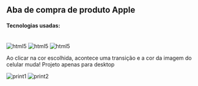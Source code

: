 ## Aba de compra de produto Apple

<h4>Tecnologias usadas:</h4>
<div style="display: inline-block"><br/>
<img src="https://img.shields.io/badge/HTML5-E34F26?style=for-the-badge&logo=html5&logoColor=white" alt="html5" align="center"/>
<img src="https://img.shields.io/badge/CSS3-1572B6?style=for-the-badge&logo=css3&logoColor=white" alt="html5" align="center"/>
<img src="https://img.shields.io/badge/JavaScript-F7DF1E?style=for-the-badge&logo=javascript&logoColor=black" alt="html5" align="center"/>
</div><br>

Ao clicar na cor escolhida, acontece uma transição e a cor da imagem do celular muda!
Projeto apenas para desktop

![print1](https://github.com/VitorLucasX/apple-product/assets/126624364/6ebea893-3e36-47c9-a436-500e066a0601)
![print2](https://github.com/VitorLucasX/apple-product/assets/126624364/54a33d88-278e-414a-b08a-663a984478a2)
